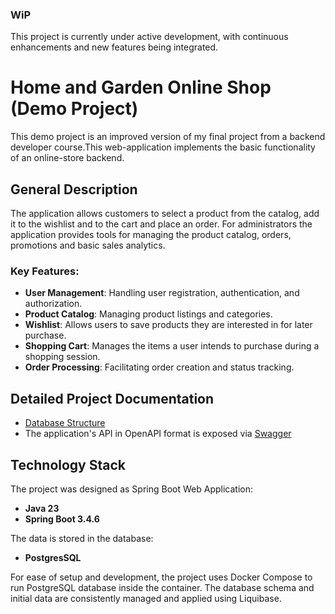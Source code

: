 ### WiP
This project is currently under active development, with continuous enhancements and new features being integrated.

# Home and Garden Online Shop (Demo Project)
This demo project is an improved version of my final project from a backend developer course.This web-application implements the basic functionality of an online-store backend.

## General Description
The application allows customers to select a product from the catalog, add it to the wishlist and to the cart and place an order. For administrators the application provides tools for managing the product catalog, orders, promotions and basic sales analytics.

### Key Features:
- __User Management__: Handling user registration, authentication, and authorization.
- __Product Catalog__: Managing product listings and categories.
- __Wishlist__: Allows users to save products they are interested in for later purchase.
- __Shopping Cart__: Manages the items a user intends to purchase during a shopping session.
- __Order Processing__: Facilitating order creation and status tracking.

## Detailed Project Documentation

- [Database Structure](docs/DB.md)
- The application's API in OpenAPI format is exposed via [Swagger](http://localhost:8080/swagger-ui/index.html#/)

## Technology Stack

The project was designed as Spring Boot Web Application:
- __Java 23__
- __Spring Boot 3.4.6__

The data is stored in the database:
- __PostgresSQL__

For ease of setup and development, the project uses Docker Compose to run PostgreSQL database inside the container. The database schema and initial data are consistently managed and applied using Liquibase.
